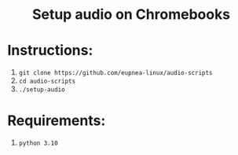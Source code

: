 <h1 align="center">Setup audio on Chromebooks</h1>

# Instructions:
1. `git clone https://github.com/eupnea-linux/audio-scripts`
2. `cd audio-scripts`
3. `./setup-audio`

# Requirements:
1. `python 3.10`
